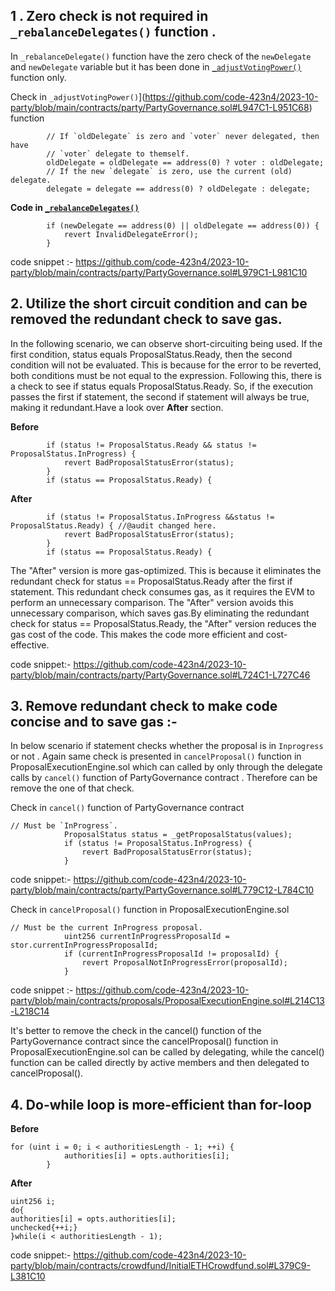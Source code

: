 ## 1 . Zero check is not required in `_rebalanceDelegates()` function .
In `_rebalanceDelegate()` function have the zero check of the `newDelegate` and `newDelegate` variable but it has been done in [`_adjustVotingPower()`](https://github.com/code-423n4/2023-10-party/blob/main/contracts/party/PartyGovernance.sol#L944 ) function only.

Check in `_adjustVotingPower()`](https://github.com/code-423n4/2023-10-party/blob/main/contracts/party/PartyGovernance.sol#L947C1-L951C68) function 
```solidity
        // If `oldDelegate` is zero and `voter` never delegated, then have
        // `voter` delegate to themself.
        oldDelegate = oldDelegate == address(0) ? voter : oldDelegate;
        // If the new `delegate` is zero, use the current (old) delegate.
        delegate = delegate == address(0) ? oldDelegate : delegate;
```

**Code in [`_rebalanceDelegates()`](https://github.com/code-423n4/2023-10-party/blob/main/contracts/party/PartyGovernance.sol#L979C8-L981C10)**
```solidity
        if (newDelegate == address(0) || oldDelegate == address(0)) {
            revert InvalidDelegateError();
        }
```

code snippet :-
https://github.com/code-423n4/2023-10-party/blob/main/contracts/party/PartyGovernance.sol#L979C1-L981C10


## 2. Utilize the short circuit condition and can be removed the redundant check to save gas.

In the following scenario, we can observe short-circuiting being used. If the first condition, status equals ProposalStatus.Ready, then the second condition will not be evaluated. This is because for the error to be reverted, both conditions must be not equal to the expression. Following this, there is a check to see if status equals ProposalStatus.Ready. So, if the execution passes the first if statement, the second if statement will always be true, making it redundant.Have a look over **After** section.

**Before**
```solidity
        if (status != ProposalStatus.Ready && status != ProposalStatus.InProgress) {
            revert BadProposalStatusError(status);
        }
        if (status == ProposalStatus.Ready) {
```

**After**
```solidity
        if (status != ProposalStatus.InProgress &&status != ProposalStatus.Ready) { //@audit changed here.
            revert BadProposalStatusError(status);
        }
        if (status == ProposalStatus.Ready) {
```

The "After" version is more gas-optimized. This is because it eliminates the redundant check for status == ProposalStatus.Ready after the first if statement. This redundant check consumes gas, as it requires the EVM to perform an unnecessary comparison. The "After" version avoids this unnecessary comparison, which saves gas.By eliminating the redundant check for status == ProposalStatus.Ready, the "After" version reduces the gas cost of the code. This makes the code more efficient and cost-effective.

code snippet:-
https://github.com/code-423n4/2023-10-party/blob/main/contracts/party/PartyGovernance.sol#L724C1-L727C46

## 3. Remove redundant check to make code concise and to save gas :-

In below scenario if statement checks whether the proposal is in `Inprogress` or not . Again same check is presented in `cancelProposal()` function in ProposalExecutionEngine.sol which can called by only through the delegate calls by `cancel()` function of PartyGovernance contract . Therefore can be remove the one of that check.

Check in `cancel()` function of PartyGovernance contract

```solidity
// Must be `InProgress`.
            ProposalStatus status = _getProposalStatus(values);
            if (status != ProposalStatus.InProgress) {
                revert BadProposalStatusError(status);
            }
```

code snippet:-
https://github.com/code-423n4/2023-10-party/blob/main/contracts/party/PartyGovernance.sol#L779C12-L784C10


Check in `cancelProposal()` function in ProposalExecutionEngine.sol 

```solidity
// Must be the current InProgress proposal.
            uint256 currentInProgressProposalId = stor.currentInProgressProposalId;
            if (currentInProgressProposalId != proposalId) {
                revert ProposalNotInProgressError(proposalId);
            }

```
code snippet :-
https://github.com/code-423n4/2023-10-party/blob/main/contracts/proposals/ProposalExecutionEngine.sol#L214C13-L218C14

It's better to remove the check in the cancel() function of the PartyGovernance contract since the cancelProposal() function in ProposalExecutionEngine.sol can be called by delegating, while the cancel() function can be called directly by active members and then delegated to cancelProposal().

## 4. Do-while loop is more-efficient than for-loop

**Before**
```solidity
for (uint i = 0; i < authoritiesLength - 1; ++i) {
            authorities[i] = opts.authorities[i];
        }
```

**After**
```solidity
uint256 i;
do{
authorities[i] = opts.authorities[i];
unchecked{++i;}
}while(i < authoritiesLength - 1);
```

code snippet:-
https://github.com/code-423n4/2023-10-party/blob/main/contracts/crowdfund/InitialETHCrowdfund.sol#L379C9-L381C10